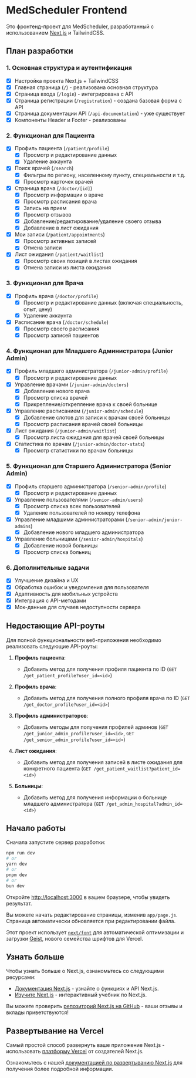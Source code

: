 # MedScheduler Frontend

Это фронтенд-проект для MedScheduler, разработанный с использованием [Next.js](https://nextjs.org/) и TailwindCSS.

## План разработки

### 1. Основная структура и аутентификация
- [x] Настройка проекта Next.js + TailwindCSS
- [x] Главная страница (`/`) - реализована основная структура
- [x] Страница входа (`/login`) - интегрирована с API
- [x] Страница регистрации (`/registration`) - создана базовая форма с API
- [x] Страница документации API (`/api-documentation`) - уже существует
- [x] Компоненты Header и Footer - реализованы

### 2. Функционал для Пациента
- [x] Профиль пациента (`/patient/profile`)
    - [x] Просмотр и редактирование данных
    - [x] Удаление аккаунта
- [x] Поиск врачей (`/search`)
    - [x] Фильтры по региону, населенному пункту, специальности и т.д.
    - [x] Просмотр карточек врачей
- [x] Страница врача (`/doctor/[id]`)
    - [x] Просмотр информации о враче
    - [x] Просмотр расписания врача
    - [x] Запись на прием
    - [x] Просмотр отзывов
    - [x] Добавление/редактирование/удаление своего отзыва
    - [x] Добавление в лист ожидания
- [x] Мои записи (`/patient/appointments`)
    - [x] Просмотр активных записей
    - [x] Отмена записи
- [x] Лист ожидания (`/patient/waitlist`)
    - [x] Просмотр своих позиций в листах ожидания
    - [x] Отмена записи из листа ожидания

### 3. Функционал для Врача
- [x] Профиль врача (`/doctor/profile`)
    - [x] Просмотр и редактирование данных (включая специальность, опыт, цену)
    - [x] Удаление аккаунта
- [x] Расписание врача (`/doctor/schedule`)
    - [x] Просмотр своего расписания
    - [x] Просмотр записей пациентов

### 4. Функционал для Младшего Администратора (Junior Admin)
- [x] Профиль младшего администратора (`/junior-admin/profile`)
    - [x] Просмотр и редактирование данных
- [x] Управление врачами (`/junior-admin/doctors`)
    - [x] Добавление нового врача
    - [x] Просмотр списка врачей
    - [x] Прикрепление/открепление врача к своей больнице
- [x] Управление расписанием (`/junior-admin/schedule`)
    - [x] Добавление слотов для записи к врачам своей больницы
    - [x] Просмотр расписания врачей своей больницы
- [x] Лист ожидания (`/junior-admin/waitlist`)
    - [x] Просмотр листа ожидания для врачей своей больницы
- [x] Статистика по врачам (`/junior-admin/doctor-stats`)
    - [x] Просмотр статистики по врачам больницы

### 5. Функционал для Старшего Администратора (Senior Admin)
- [x] Профиль старшего администратора (`/senior-admin/profile`)
    - [x] Просмотр и редактирование данных
- [x] Управление пользователями (`/senior-admin/users`)
    - [x] Просмотр списка всех пользователей
    - [x] Удаление пользователей по номеру телефона
- [x] Управление младшими администраторами (`/senior-admin/junior-admins`)
    - [x] Добавление нового младшего администратора
- [x] Управление больницами (`/senior-admin/hospitals`)
    - [x] Добавление новой больницы
    - [x] Просмотр списка больниц

### 6. Дополнительные задачи
- [x] Улучшение дизайна и UX
- [x] Обработка ошибок и уведомления для пользователя
- [x] Адаптивность для мобильных устройств
- [x] Интеграция с API-методами
- [x] Мок-данные для случаев недоступности сервера

## Недостающие API-роуты

Для полной функциональности веб-приложения необходимо реализовать следующие API-роуты:

1. **Профиль пациента**:
   - Добавить метод для получения профиля пациента по ID (`GET /get_patient_profile?user_id=<id>`)

2. **Профиль врача**:
   - Добавить метод для получения полного профиля врача по ID (`GET /get_doctor_profile?user_id=<id>`)

3. **Профиль администраторов**:
   - Добавить методы для получения профилей админов (`GET /get_junior_admin_profile?user_id=<id>`, `GET /get_senior_admin_profile?user_id=<id>`)

4. **Лист ожидания**:
   - Добавить метод для получения записей в листе ожидания для конкретного пациента (`GET /get_patient_waitlist?patient_id=<id>`)

5. **Больницы**:
   - Добавить метод для получения информации о больнице младшего администратора (`GET /get_admin_hospital?admin_id=<id>`)

## Начало работы

Сначала запустите сервер разработки:

```bash
npm run dev
# or
yarn dev
# or
pnpm dev
# or
bun dev
```

Откройте [http://localhost:3000](http://localhost:3000) в вашем браузере, чтобы увидеть результат.

Вы можете начать редактирование страницы, изменив `app/page.js`. Страница автоматически обновляется при редактировании файла.

Этот проект использует [`next/font`](https://nextjs.org/docs/app/building-your-application/optimizing/fonts) для автоматической оптимизации и загрузки [Geist](https://vercel.com/font), нового семейства шрифтов для Vercel.

## Узнать больше

Чтобы узнать больше о Next.js, ознакомьтесь со следующими ресурсами:

- [Документация Next.js](https://nextjs.org/docs) - узнайте о функциях и API Next.js.
- [Изучите Next.js](https://nextjs.org/learn) - интерактивный учебник по Next.js.

Вы можете проверить [репозиторий Next.js на GitHub](https://github.com/vercel/next.js) - ваши отзывы и вклады приветствуются!

## Развертывание на Vercel

Самый простой способ развернуть ваше приложение Next.js - использовать [платформу Vercel](https://vercel.com/new?utm_medium=default-template&filter=next.js&utm_source=create-next-app&utm_campaign=create-next-app-readme) от создателей Next.js.

Ознакомьтесь с нашей [документацией по развертыванию Next.js](https://nextjs.org/docs/app/building-your-application/deploying) для получения более подробной информации.
